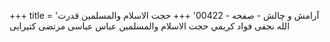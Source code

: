 +++
title = 'آرامش و چالش - صفحه - 00422'
+++
حجت الاسلام والمسلمین قدرت الله نجفی فواد كريمي حجت الاسلام والمسلمين عباس عباسی مرتضی کتیرایی
